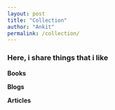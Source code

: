 ```yaml
---
layout: post
title: "Collection"
author: "Ankit"
permalink: /collection/
---
```


### Here, i share things that i like

**Books**

**Blogs**

**Articles**

